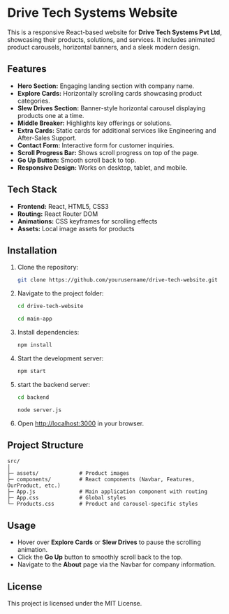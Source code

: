 # Drive Tech Systems Website

This is a responsive React-based website for **Drive Tech Systems Pvt Ltd**, showcasing their products, solutions, and services. It includes animated product carousels, horizontal banners, and a sleek modern design.

## Features

- **Hero Section:** Engaging landing section with company name.
- **Explore Cards:** Horizontally scrolling cards showcasing product categories.
- **Slew Drives Section:** Banner-style horizontal carousel displaying products one at a time.
- **Middle Breaker:** Highlights key offerings or solutions.
- **Extra Cards:** Static cards for additional services like Engineering and After-Sales Support.
- **Contact Form:** Interactive form for customer inquiries.
- **Scroll Progress Bar:** Shows scroll progress on top of the page.
- **Go Up Button:** Smooth scroll back to top.
- **Responsive Design:** Works on desktop, tablet, and mobile.

## Tech Stack

- **Frontend:** React, HTML5, CSS3
- **Routing:** React Router DOM
- **Animations:** CSS keyframes for scrolling effects
- **Assets:** Local image assets for products

## Installation

1. Clone the repository:

   ```bash
   git clone https://github.com/yourusername/drive-tech-website.git
   ```

2. Navigate to the project folder:

   ```bash
   cd drive-tech-website
   ```

   ```bash
   cd main-app
   ```

3. Install dependencies:

   ```bash
   npm install
   ```

4. Start the development server:

   ```bash
   npm start
   ```
5. start the backend server:
   ```bash
   cd backend
   ```

   ```bash
   node server.js
   ```

5. Open [http://localhost:3000](http://localhost:3000) in your browser.

## Project Structure

```
src/
│
├─ assets/             # Product images
├─ components/         # React components (Navbar, Features, OurProduct, etc.)
├─ App.js              # Main application component with routing
├─ App.css             # Global styles
└─ Products.css        # Product and carousel-specific styles
```

## Usage

- Hover over **Explore Cards** or **Slew Drives** to pause the scrolling animation.
- Click the **Go Up** button to smoothly scroll back to the top.
- Navigate to the **About** page via the Navbar for company information.

## License

This project is licensed under the MIT License.
